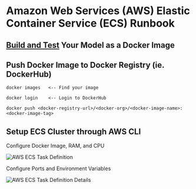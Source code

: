 # Amazon Web Services (AWS) Elastic Container Service (ECS) Runbook

## [Build and Test](https://github.com/PipelineAI/predict) Your Model as a Docker Image

## Push Docker Image to Docker Registry (ie. DockerHub)
```
docker images   <-- Find your image
```
```
docker login    <-- Login to DockerHub
```
```
docker push <docker-registry-url>/<docker-org>/<docker-image-name>:<docker-image-tag>
```

## Setup ECS Cluster through AWS CLI 
Configure Docker Image, RAM, and CPU

![AWS ECS Task Definition](http://pipeline.ai/assets/img/predict-aws-ecs-task-definition.png) 

Configure Ports and Environment Variables

![AWS ECS Task Definition Details](http://pipeline.ai/assets/img/predict-aws-ecs-task-definition-details.png)
